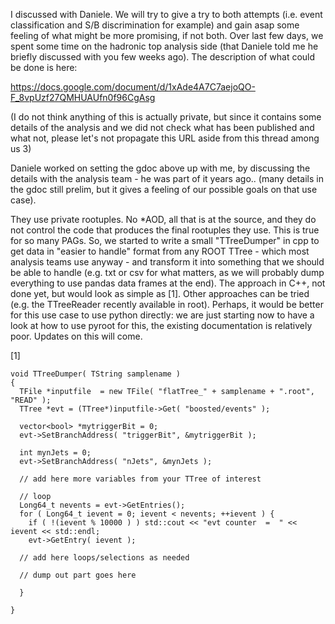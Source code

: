 ﻿I discussed with Daniele. We will try to give a try to both attempts (i.e. event classification and S/B discrimination for example) and gain asap some feeling of what might be more promising, if not both. Over last few days, we spent some time on the hadronic top analysis side (that Daniele told me he briefly discussed with you few weeks ago). The description of what could be done is here:

https://docs.google.com/document/d/1xAde4A7C7aejoQO-F_8vpUzf27QMHUAUfn0f96CgAsg

(I do not think anything of this is actually private, but since it contains some details of the analysis and we did not check what has been published and what not, please let's not propagate this URL aside from this thread among us 3)

Daniele worked on setting the gdoc above up with me, by discussing the details with the analysis team - he was part of it years ago.. (many details in the gdoc still prelim, but it gives a feeling of our possible goals on that use case). 

They use private rootuples. No *AOD, all that is at the source, and they do not control the code that produces the final rootuples they use. This is true for so many PAGs. So, we started to write a small "TTreeDumper" in cpp to get data in "easier to handle" format from any ROOT TTree - which most analysis teams use anyway - and transform it into something that we should be able to handle (e.g. txt or csv for what matters, as we will probably dump everything to use pandas data frames at the end). The approach in C++, not done yet, but would look as simple as [1]. Other approaches can be tried (e.g. the TTreeReader recently available in root). Perhaps, it would be better for this use case to use python directly: we are just starting now to have a look at how to use pyroot for this, the existing documentation is relatively poor. Updates on this will come.


[1]

    void TTreeDumper( TString samplename ) 
    { 
      TFile *inputfile  = new TFile( "flatTree_" + samplename + ".root", "READ" ); 
      TTree *evt = (TTree*)inputfile->Get( "boosted/events" ); 
    
      vector<bool> *mytriggerBit = 0; 
      evt->SetBranchAddress( "triggerBit", &mytriggerBit ); 
    
      int mynJets = 0; 
      evt->SetBranchAddress( "nJets", &mynJets ); 
    
      // add here more variables from your TTree of interest
    
      // loop 
      Long64_t nevents = evt->GetEntries(); 
      for ( Long64_t ievent = 0; ievent < nevents; ++ievent ) { 
        if ( !(ievent % 10000 ) ) std::cout << "evt counter  =  " << ievent << std::endl; 
        evt->GetEntry( ievent ); 
    
      // add here loops/selections as needed
    
      // dump out part goes here
    
      } 
    
    }

